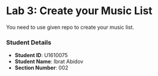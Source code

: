 # Lab 3: Create your Music List

You need to use given repo to create your music list.

### Student Details

- **Student ID**:  U1610075
- **Student Name**: Ibrat Abidov
- **Section Number**: 002